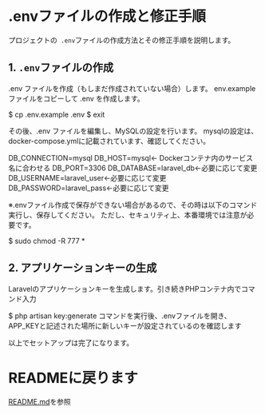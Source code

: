 # .envファイルの作成と修正手順

プロジェクトの` .env`ファイルの作成方法とその修正手順を説明します。

## 1. `.env`ファイルの作成

.env ファイルを作成（もしまだ作成されていない場合）します。
env.example ファイルをコピーして .env を作成します。

$ cp .env.example .env
$ exit

その後、.env ファイルを編集し、MySQLの設定を行います。
mysqlの設定は、docker-compose.ymlに記載されています、確認してください。

DB_CONNECTION=mysql
DB_HOST=mysql← Dockerコンテナ内のサービス名に合わせる
DB_PORT=3306
DB_DATABASE=laravel_db←必要に応じて変更
DB_USERNAME=laravel_user←必要に応じて変更
DB_PASSWORD=laravel_pass←必要に応じて変更

※.envファイル作成で保存ができない場合があるので、その時は以下のコマンド実行し、保存してください。
ただし、セキュリティ上、本番環境では注意が必要です。

$ sudo chmod -R 777 *


## 2. アプリケーションキーの生成

Laravelのアプリケーションキーを生成します。引き続きPHPコンテナ内でコマンド入力

$ php artisan key:generate
コマンドを実行後、.envファイルを開き、APP_KEYと記述された場所に新しいキーが設定されているのを確認します

以上でセットアップは完了になります。


# READMEに戻ります

[README.md](./README.md)を参照